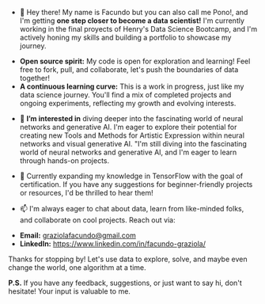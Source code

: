 
- 👋 Hey there! My name is Facundo but you can also call me Pono!, and I'm getting **one step closer to become a data scientist!**  I'm currently working in the final proyects of Henry's Data Science Bootcamp, and I'm actively honing my skills and building a portfolio to showcase my journey.

* **Open source spirit:** My code is open for exploration and learning! Feel free to fork, pull, and collaborate, let's push the boundaries of data together!
* **A continuous learning curve:** This is a work in progress, just like my data science journey. You'll find a mix of completed projects and ongoing experiments, reflecting my growth and evolving interests.

- 👀 **I’m interested in** diving deeper into the fascinating world of neural networks and generative AI. I'm eager to explore their potential for creating new Tools and Methods for Artistic Expression within neural networks and visual generative AI. "I'm still diving into the fascinating world of neural networks and generative AI, and I'm eager to learn through hands-on projects.

- 🌱 Currently expanding my knowledge in TensorFlow with the goal of certification. If you have any suggestions for beginner-friendly projects or resources, I'd be thrilled to hear them!
  
- 📫 I'm always eager to chat about data, learn from like-minded folks, and collaborate on cool projects. Reach out via:

* **Email:** graziolafacundo@gmail.com
* **LinkedIn:** https://www.linkedin.com/in/facundo-graziola/

Thanks for stopping by! Let's use data to explore, solve, and maybe even change the world, one algorithm at a time.

**P.S.** If you have any feedback, suggestions, or just want to say hi, don't hesitate! Your input is valuable to me.
